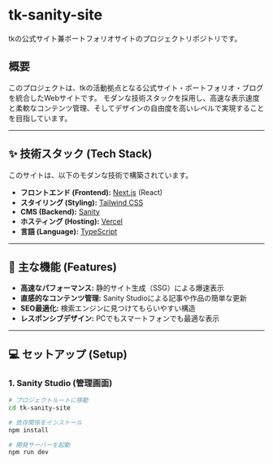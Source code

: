 # tk-sanity-site

tkの公式サイト兼ポートフォリオサイトのプロジェクトリポジトリです。

## 概要

このプロジェクトは、tkの活動拠点となる公式サイト・ポートフォリオ・ブログを統合したWebサイトです。
モダンな技術スタックを採用し、高速な表示速度と柔軟なコンテンツ管理、そしてデザインの自由度を高いレベルで実現することを目指しています。

---

## ✨ 技術スタック (Tech Stack)

このサイトは、以下のモダンな技術で構築されています。

* **フロントエンド (Frontend):** [Next.js](https://nextjs.org/) (React)
* **スタイリング (Styling):** [Tailwind CSS](https://tailwindcss.com/)
* **CMS (Backend):** [Sanity](https://www.sanity.io/)
* **ホスティング (Hosting):** [Vercel](https://vercel.com/)
* **言語 (Language):** [TypeScript](https://www.typescriptlang.org/)

---

## 🚀 主な機能 (Features)

* **高速なパフォーマンス:** 静的サイト生成（SSG）による爆速表示
* **直感的なコンテンツ管理:** Sanity Studioによる記事や作品の簡単な更新
* **SEO最適化:** 検索エンジンに見つけてもらいやすい構造
* **レスポンシブデザイン:** PCでもスマートフォンでも最適な表示

---

## 💻 セットアップ (Setup)

### 1. Sanity Studio (管理画面)

```bash
# プロジェクトルートに移動
cd tk-sanity-site

# 依存関係をインストール
npm install

# 開発サーバーを起動
npm run dev